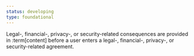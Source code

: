 ```yaml
---
status: developing
type: foundational
---
```


Legal-, financial-, privacy-, or security-related consequences are provided in :term[content] before a user enters a legal-, financial-, privacy-, or security-related agreement.